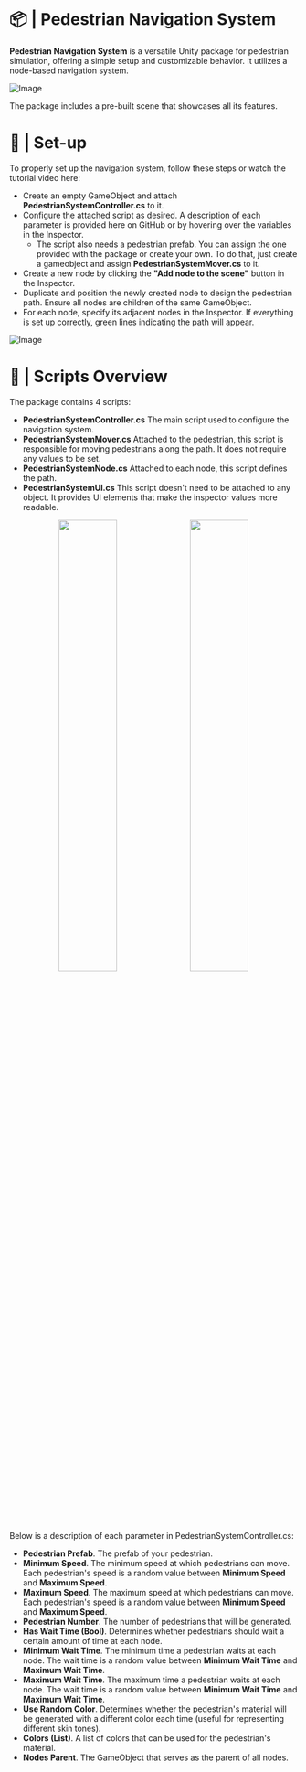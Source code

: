 # 📦 | Pedestrian Navigation System
**Pedestrian Navigation System** is a versatile Unity package for pedestrian simulation, offering a simple setup and customizable behavior.
It utilizes a node-based navigation system.

![Image](https://github.com/user-attachments/assets/af491d37-e6b2-4f01-ace3-4df6cc675d19)

The package includes a pre-built scene that showcases all its features.

# 🚀 | Set-up
To properly set up the navigation system, follow these steps or watch the tutorial video here:
- Create an empty GameObject and attach **PedestrianSystemController.cs** to it.
- Configure the attached script as desired. A description of each parameter is provided here on GitHub or by hovering over the variables in the Inspector.
  - The script also needs a pedestrian prefab. You can assign the one provided with the package or create your own. To do that, just create a gameobject and assign **PedestrianSystemMover.cs** to it.
- Create a new node by clicking the **"Add node to the scene"** button in the Inspector.
- Duplicate and position the newly created node to design the pedestrian path. Ensure all nodes are children of the same GameObject.
- For each node, specify its adjacent nodes in the Inspector. If everything is set up correctly, green lines indicating the path will appear.

![Image](https://github.com/user-attachments/assets/4ebf6d14-aea1-42f9-b7fe-29b8804b5b84)

# 🔎 | Scripts Overview
The package contains 4 scripts:
- **PedestrianSystemController.cs** The main script used to configure the navigation system.
- **PedestrianSystemMover.cs** Attached to the pedestrian, this script is responsible for moving pedestrians along the path. It does not require any values to be set.
- **PedestrianSystemNode.cs** Attached to each node, this script defines the path.
- **PedestrianSystemUI.cs** This script doesn't need to be attached to any object. It provides UI elements that make the inspector values more readable.

<p align="center">
    <img src="https://github.com/user-attachments/assets/dd3cbdea-b0ca-4168-85c2-0974c4203718" width="45%" style="vertical-align: top;">
    <img src="https://github.com/user-attachments/assets/f7f7e589-d611-4893-8cd5-291ddbd97041" width="45%" style="vertical-align: top;">
</p>

Below is a description of each parameter in PedestrianSystemController.cs:
- **Pedestrian Prefab**. The prefab of your pedestrian.
- **Minimum Speed**. The minimum speed at which pedestrians can move. Each pedestrian's speed is a random value between **Minimum Speed** and **Maximum Speed**.
- **Maximum Speed**. The maximum speed at which pedestrians can move. Each pedestrian's speed is a random value between **Minimum Speed** and **Maximum Speed**.
- **Pedestrian Number**. The number of pedestrians that will be generated.
- **Has Wait Time (Bool)**. Determines whether pedestrians should wait a certain amount of time at each node.
- **Minimum Wait Time**. The minimum time a pedestrian waits at each node. The wait time is a random value between **Minimum Wait Time** and **Maximum Wait Time**.
- **Maximum Wait Time**. The maximum time a pedestrian waits at each node. The wait time is a random value between **Minimum Wait Time** and **Maximum Wait Time**.
- **Use Random Color**. Determines whether the pedestrian's material will be generated with a different color each time (useful for representing different skin tones).
- **Colors (List)**. A list of colors that can be used for the pedestrian's material.
- **Nodes Parent**. The GameObject that serves as the parent of all nodes.


